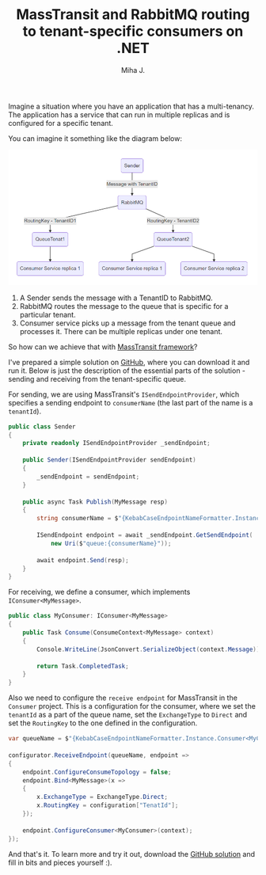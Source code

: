 ﻿---
layout: post
title: MassTransit and RabbitMQ routing to tenant-specific consumers on .NET
excerpt_separator: <!--more-->
author: Miha J.
tags: masstransit, c#, rabbitmq
---

<!--more-->
Imagine a situation where you have an application that has a multi-tenancy. The application has a service that can run in multiple replicas and is configured for a specific tenant.

You can imagine it something like the diagram below:

![RabbitMQ multi-tenant consumers](../images/rabbitmq-multitenant-consumers.png)

1. A Sender sends the message with a TenantID to RabbitMQ.
2. RabbitMQ routes the message to the queue that is specific for a particular tenant.
3. Consumer service picks up a message from the tenant queue and processes it. There can be multiple replicas under one tenant.

So how can we achieve that with [MassTransit framework](https://masstransit-project.com/)?

I've prepared a simple solution on [GitHub](https://github.com/mihaj/RabbitMQ.Routing), where you can download it and run it. Below is just the description of the essential parts of the solution - sending and receiving from the tenant-specific queue.

For sending, we are using MassTransit's `ISendEndpointProvider`, which specifies a sending endpoint to `consumerName` (the last part of the name is a `tenantId`).

```csharp
public class Sender
{
    private readonly ISendEndpointProvider _sendEndpoint;

    public Sender(ISendEndpointProvider sendEndpoint)
    {
        _sendEndpoint = sendEndpoint;
    }

    public async Task Publish(MyMessage resp)
    {
        string consumerName = $"{KebabCaseEndpointNameFormatter.Instance.Consumer<MyConsumer>()}-{resp.TenantId}";

        ISendEndpoint endpoint = await _sendEndpoint.GetSendEndpoint(
            new Uri($"queue:{consumerName}"));

        await endpoint.Send(resp);
    }
}
```

For receiving, we define a consumer, which implements `IConsumer<MyMessage>`.

```csharp
public class MyConsumer: IConsumer<MyMessage>
{
    public Task Consume(ConsumeContext<MyMessage> context)
    {
        Console.WriteLine(JsonConvert.SerializeObject(context.Message));

        return Task.CompletedTask;
    }
}
```

Also we need to configure the `receive endpoint` for MassTransit in the `Consumer` project. This is a configuration for the consumer, where we set the `tenantId` as a part of the queue name, set the `ExchangeType` to `Direct` and set the `RoutingKey` to the one defined in the configuration.
```csharp
var queueName = $"{KebabCaseEndpointNameFormatter.Instance.Consumer<MyConsumer>()}-{configuration["TenatId"]}";

configurator.ReceiveEndpoint(queueName, endpoint =>
{
    endpoint.ConfigureConsumeTopology = false;
    endpoint.Bind<MyMessage>(x =>
    {
        x.ExchangeType = ExchangeType.Direct;
        x.RoutingKey = configuration["TenatId"];
    });

    endpoint.ConfigureConsumer<MyConsumer>(context);
});
```

And that's it. To learn more and try it out, download the [GitHub solution](https://github.com/mihaj/RabbitMQ.Routing) and fill in bits and pieces yourself :).

